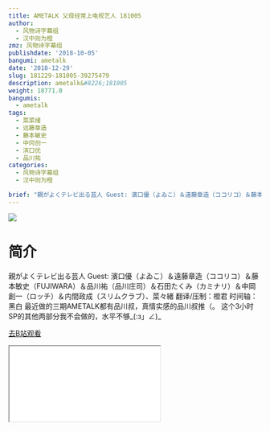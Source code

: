 ```yaml
---
title: AMETALK 父母经常上电视艺人 181005
author:
  - 风物诗字幕组
  - 汉中则为橙
zmz: 风物诗字幕组
publishdate: '2018-10-05'
bangumi: ametalk
date: '2018-12-29'
slug: 181229-181005-39275479
description: ametalk&#8226;181005
weight: 18771.0
bangumis:
  - ametalk
tags:
  - 菜菜绪
  - 远藤章造
  - 藤本敏史
  - 中冈创一
  - 滨口优
  - 品川祐
categories:
  - 风物诗字幕组
  - 汉中则为橙

brief: "親がよくテレビ出る芸人 Guest: 濱口優（よゐこ）＆遠藤章造（ココリコ）＆藤本敏史（FUJIWARA）＆品川祐（品川庄司）＆石田たくみ（カミナリ）＆中岡創一（ロッチ）＆内間政成（スリムクラブ）、菜々緒 翻译/压制：橙君 时间轴：黑白 最近做的三期AMETALK都有品川叔，真情实感的品川叔推（。 这个3小时SP的其他两部分我不会做的，水平不够_(:з」∠)_"
---
```

![](https://i.imgur.com/LIBomLq.jpg)
# 简介  
親がよくテレビ出る芸人
Guest: 濱口優（よゐこ）＆遠藤章造（ココリコ）＆藤本敏史（FUJIWARA）＆品川祐（品川庄司）＆石田たくみ（カミナリ）＆中岡創一（ロッチ）＆内間政成（スリムクラブ）、菜々緒
翻译/压制：橙君 时间轴：黑白
最近做的三期AMETALK都有品川叔，真情实感的品川叔推（。
这个3小时SP的其他两部分我不会做的，水平不够_(:з」∠)_  

[去B站观看](https://www.bilibili.com/video/av39275479/)
<div class ="resp-container"><iframe class="testiframe" src="//player.bilibili.com/player.html?aid=39275479"", scrolling="no", allowfullscreen="true" > </iframe></div> 
